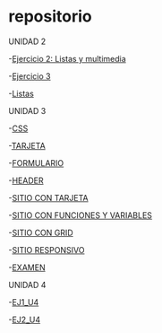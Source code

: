 # repositorio

UNIDAD 2

-[Ejercicio 2: Listas y multimedia](/Ejercicio1.html/divs.html)

-[Ejercicio 3](Ejercicio3/ejercicio.html)

-[Listas](/HTML/index.html)

UNIDAD 3

-[CSS](/CSS/ejercicio1.html)

-[TARJETA](/Tarjeta/tarjeta.html)

-[FORMULARIO](/Formulario/index.html)

-[HEADER](/Header/index.html/)

-[SITIO CON TARJETA](/Sitio_Tarjeta/index.html/)

-[SITIO CON FUNCIONES Y VARIABLES](/Sitio_FYV/index.html/)

-[SITIO CON GRID](/Sitio_Grid/index.html/)

-[SITIO RESPONSIVO](/Responsivo/index.html/)

-[EXAMEN](/EXAMEN/index.html/)

UNIDAD 4

-[EJ1_U4](/EJ1_U4/index.html/)

-[EJ2_U4](/EJ2_U4/index.html/)